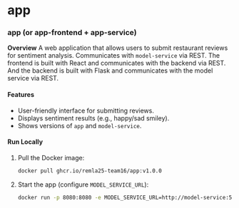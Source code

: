 # app

### **app** (or **app-frontend** + **app-service**)

**Overview**
A web application that allows users to submit restaurant reviews for sentiment analysis. Communicates with `model-service` via REST. The frontend is built with React and communicates with the backend via REST. And the backend is built with Flask and communicates with the model service via REST.

#### **Features**

- User-friendly interface for submitting reviews.
- Displays sentiment results (e.g., happy/sad smiley).
- Shows versions of `app` and `model-service`.

#### **Run Locally**

1. Pull the Docker image:

   ```bash
   docker pull ghcr.io/remla25-team16/app:v1.0.0
   ```

2. Start the app (configure `MODEL_SERVICE_URL`):

   ```bash
   docker run -p 8080:8080 -e MODEL_SERVICE_URL=http://model-service:5000 ghcr.io/remla25-team16/app
   ```

   